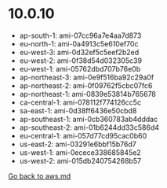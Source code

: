 
 # 10.0.10
- ap-south-1: ami-07cc96a7e4aa7d873
- eu-north-1: ami-0a4913c5e610ef70c
- eu-west-3: ami-0d32ef5c5eef2b2ed
- eu-west-2: ami-0f38d54d032305c39
- eu-west-1: ami-05762dbd707b76e0b
- ap-northeast-3: ami-0e9f516ba92c29a0f
- ap-northeast-2: ami-0f09762f5cbc07fc6
- ap-northeast-1: ami-0839e53814b765678
- ca-central-1: ami-078112f774126cc5c
- sa-east-1: ami-0d38ff6436e50cbd8
- ap-southeast-1: ami-0cb360783ab4dddac
- ap-southeast-2: ami-01b6244dd33c586d4
- eu-central-1: ami-057d77cd95cac0b60
- us-east-2: ami-03291e6bbf15b76d7
- us-west-1: ami-0ecece338685845e2
- us-west-2: ami-015db240754268b57

[Go back to aws.md](../../aws.md) 
